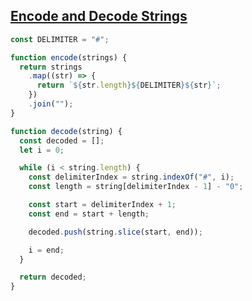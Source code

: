 ## [Encode and Decode Strings](https://neetcode.io/problems/string-encode-and-decode)

<!-- notecardId: 1740329925340 -->

```js
const DELIMITER = "#";

function encode(strings) {
  return strings
    .map((str) => {
      return `${str.length}${DELIMITER}${str}`;
    })
    .join("");
}

function decode(string) {
  const decoded = [];
  let i = 0;

  while (i < string.length) {
    const delimiterIndex = string.indexOf("#", i);
    const length = string[delimiterIndex - 1] - "0";

    const start = delimiterIndex + 1;
    const end = start + length;

    decoded.push(string.slice(start, end));

    i = end;
  }

  return decoded;
}
```
